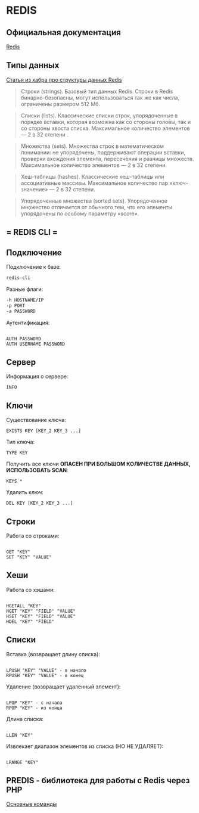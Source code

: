 # REDIS

## Официальная документация

[Redis](https://redis.io/docs/latest/)

## Типы данных

[Статья из хабра про структуры данных Redis](https://habr.com/ru/articles/144054/)

> Строки (strings). Базовый тип данных Redis. Строки в Redis бинарно-безопасны, могут использоваться так же как числа, ограничены размером 512 Мб.

> Списки (lists). Классические списки строк, упорядоченные в порядке вставки, которая возможна как со стороны головы, так и со стороны хвоста списка. Максимальное количество элементов — 2 в 32 степени .

> Множества (sets). Множества строк в математическом понимании: не упорядочены, поддерживают операции вставки, проверки вхождения элемента, пересечения и разницы множеств. Максимальное количество элементов — 2 в 32 степени.

> Хеш-таблицы (hashes). Классические хеш-таблицы или ассоциативные массивы. Максимальное количество пар «ключ-значение» — 2 в 32 степени.

> Упорядоченные множества (sorted sets). Упорядоченное множество отличается от обычного тем, что его элементы упорядочены по особому параметру «score».

## = REDIS CLI =

## Подключение

Подключение к базе:

```bash
redis-cli
```

Разные флаги:

```bash
-h HOSTNAME/IP
-p PORT
-a PASSWORD
```

Аутентификация:

```redis

AUTH PASSWORD
AUTH USERNAME PASSWORD

```

## Сервер

Информация о сервере:

```redis
INFO
```

## Ключи

Существование ключа:

```redis
EXISTS KEY [KEY_2 KEY_3 ...]
```

Тип ключа:

```redis
TYPE KEY
```

Получить все ключи **ОПАСЕН ПРИ БОЛЬШОМ КОЛИЧЕСТВЕ ДАННЫХ, ИСПОЛЬЗОВАТЬ SCAN**:

```redis
KEYS *
```

Удалить ключ:

```redis
DEL KEY [KEY_2 KEY_3 ...]
```

## Строки

Работа со строками:

```redis

GET "KEY"
SET "KEY" "VALUE"

```

## Хеши

Работа со хэшами:

```redis

HGETALL "KEY"
HGET "KEY" "FIELD" "VALUE"
HSET "KEY" "FIELD" "VALUE"
HDEL "KEY" "FIELD"

```

## Списки

Вставка (возвращает длину списка):

```redis

LPUSH "KEY" "VALUE" - в начало
RPUSH "KEY" "VALUE" - в конец

```

Удаление (возвращает удаленный элемент):

```redis

LPOP "KEY" - с начала
RPOP "KEY" - из конца

```

Длина списка:

```redis

LLEN "KEY"

```

Извлекает диапазон элементов из списка (НО НЕ УДАЛЯЕТ):

```redis

LRANGE "KEY"

```

## PREDIS - библиотека для работы с Redis через PHP

[Основные команды](https://squizzle.me/php/predis/doc/Commands)
